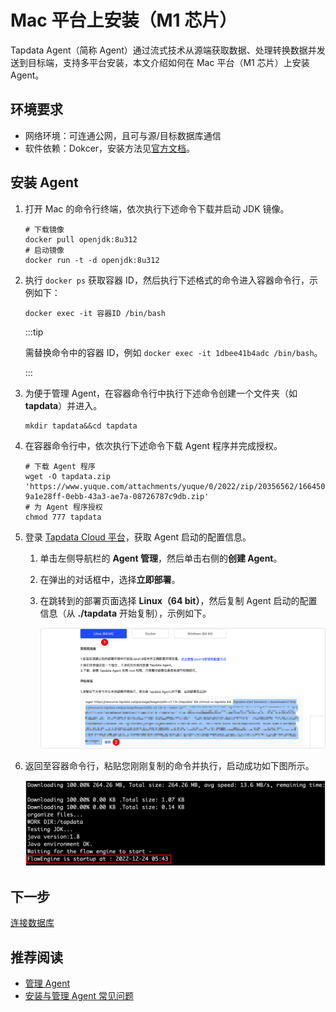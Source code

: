 # Mac 平台上安装（M1 芯片）

Tapdata Agent（简称 Agent）通过流式技术从源端获取数据、处理转换数据并发送到目标端，支持多平台安装，本文介绍如何在 Mac 平台（M1 芯片）上安装 Agent。

## 环境要求

- 网络环境：可连通公网，且可与源/目标数据库通信
- 软件依赖：Dokcer，安装方法见[官方文档](https://docs.docker.com/desktop/install/mac-install/)。

## 安装 Agent

1. 打开 Mac 的命令行终端，依次执行下述命令下载并启动 JDK 镜像。

   ```shell
   # 下载镜像
   docker pull openjdk:8u312 
   # 启动镜像
   docker run -t -d openjdk:8u312
   ```

2. 执行 `docker ps` 获取容器 ID，然后执行下述格式的命令进入容器命令行，示例如下：

   ```shell
   docker exec -it 容器ID /bin/bash
   ```

   :::tip

   需替换命令中的容器 ID，例如 `docker exec -it 1dbee41b4adc /bin/bash`。

   :::

3. 为便于管理 Agent，在容器命令行中执行下述命令创建一个文件夹（如 **tapdata**）并进入。

   ```shell
   mkdir tapdata&&cd tapdata
   ```

4. 在容器命令行中，依次执行下述命令下载 Agent 程序并完成授权。

   ```shell
   # 下载 Agent 程序
   wget -O tapdata.zip 'https://www.yuque.com/attachments/yuque/0/2022/zip/20356562/1664509990360-9a1e28ff-0ebb-43a3-ae7a-08726787c9db.zip'
   # 为 Agent 程序授权
   chmod 777 tapdata
   ```

5. 登录 [Tapdata Cloud 平台](https://auth.tapdata.net/)，获取 Agent 启动的配置信息。

   1. 单击左侧导航栏的 **Agent 管理**，然后单击右侧的**创建 Agent**。

   2. 在弹出的对话框中，选择**立即部署**。

   3. 在跳转到的部署页面选择 **Linux（64 bit）**，然后复制 Agent 启动的配置信息（从 **./tapdata** 开始复制），示例如下。

      ![复制安装命令](../../images/agent_on_macm1_cn.png)

6. 返回至容器命令行，粘贴您刚刚复制的命令并执行，启动成功如下图所示。

   ![](../../images/agent_started_on_macm1.png)

   



## 下一步

[连接数据库](../connect-database.md)

## 推荐阅读

* [管理 Agent](../../user-guide/manage-agent.md)
* [安装与管理 Agent 常见问题](../../faq/agent-installation.md)

